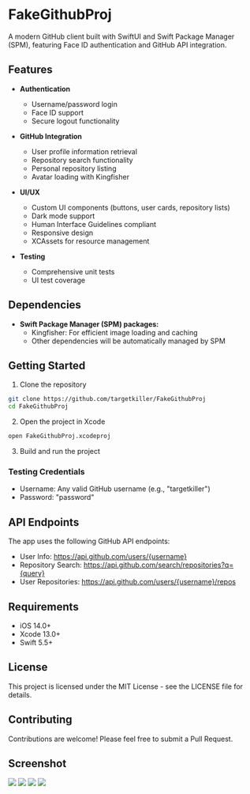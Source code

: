 # FakeGithubProj

A modern GitHub client built with SwiftUI and Swift Package Manager (SPM), featuring Face ID authentication and GitHub API integration.

## Features

- **Authentication**
  - Username/password login
  - Face ID support
  - Secure logout functionality

- **GitHub Integration**
  - User profile information retrieval
  - Repository search functionality
  - Personal repository listing
  - Avatar loading with Kingfisher

- **UI/UX**
  - Custom UI components (buttons, user cards, repository lists)
  - Dark mode support
  - Human Interface Guidelines compliant
  - Responsive design
  - XCAssets for resource management

- **Testing**
  - Comprehensive unit tests
  - UI test coverage

## Dependencies

- **Swift Package Manager (SPM) packages:**
  - Kingfisher: For efficient image loading and caching
  - Other dependencies will be automatically managed by SPM

## Getting Started

1. Clone the repository
```bash
git clone https://github.com/targetkiller/FakeGithubProj
cd FakeGithubProj
```

2. Open the project in Xcode
```bash
open FakeGithubProj.xcodeproj
```

3. Build and run the project
### Testing Credentials
- Username: Any valid GitHub username (e.g., "targetkiller")
- Password: "password"
## API Endpoints
The app uses the following GitHub API endpoints:

- User Info: https://api.github.com/users/{username}
- Repository Search: https://api.github.com/search/repositories?q={query}
- User Repositories: https://api.github.com/users/{username}/repos

## Requirements
- iOS 14.0+
- Xcode 13.0+
- Swift 5.5+

## License
This project is licensed under the MIT License - see the LICENSE file for details.

## Contributing
Contributions are welcome! Please feel free to submit a Pull Request.

## Screenshot
![](loginView.jpg)
![](userProfileView.jpg)
![](reposView.jpg)
![](searchView.jpg)

